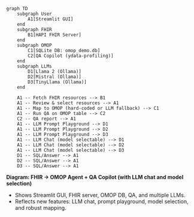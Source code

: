 ```mermaid
graph TD
    subgraph User
        A1[Streamlit GUI]
    end
    subgraph FHIR
        B1[HAPI FHIR Server]
    end
    subgraph OMOP
        C1[SQLite DB: omop_demo.db]
        C2[QA Copilot (ydata-profiling)]
    end
    subgraph LLMs
        D1[Llama 2 (Ollama)]
        D2[Mistral (Ollama)]
        D3[TinyLlama (Ollama)]
    end

    A1 -- Fetch FHIR resources --> B1
    A1 -- Review & select resources --> A1
    A1 -- Map to OMOP (hard-coded or LLM fallback) --> C1
    A1 -- Run QA on OMOP table --> C2
    C2 -- QA report --> A1
    A1 -- LLM Prompt Playground --> D1
    A1 -- LLM Prompt Playground --> D2
    A1 -- LLM Prompt Playground --> D3
    A1 -- LLM Chat (model selectable) --> D1
    A1 -- LLM Chat (model selectable) --> D2
    A1 -- LLM Chat (model selectable) --> D3
    D1 -- SQL/Answer --> A1
    D2 -- SQL/Answer --> A1
    D3 -- SQL/Answer --> A1
```

**Diagram: FHIR → OMOP Agent + QA Copilot (with LLM chat and model selection)**
- Shows Streamlit GUI, FHIR server, OMOP DB, QA, and multiple LLMs.
- Reflects new features: LLM chat, prompt playground, model selection, and robust mapping.
